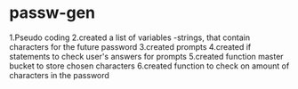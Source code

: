 # passw-gen
1.Pseudo coding
2.created a list of variables -strings, that contain characters for the future password
3.created prompts
4.created if statements to check user's answers for prompts
5.created function master bucket to store chosen characters
6.created function to check on amount of characters in the password
